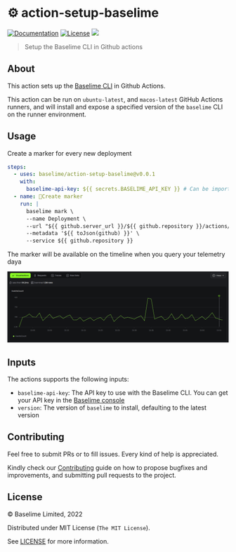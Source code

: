 # :gear: action-setup-baselime

[![Documentation][docs_badge]][docs]
[![License][license_badge]][license]
![](https://github.com/Baselime/action-setup-baselime/workflows/Tests/badge.svg)

> Setup the Baselime CLI in Github actions

## About
This action sets up the [Baselime CLI](https://baselime.io/docs/cli/install/) in Github Actions.

This action can be run on `ubuntu-latest`, and `macos-latest` GitHub Actions runners, and will install and expose a specified version of the `baselime` CLI on the runner environment.

## Usage

Create a marker for every new deployment

```yaml
steps:
  - uses: baselime/action-setup-baselime@v0.0.1
    with:
      baselime-api-key: ${{ secrets.BASELIME_API_KEY }} # Can be imported from Github Actions Secrets
  - name: 📍Create marker
    run: |
      baselime mark \
      --name Deployment \
      --url "${{ github.server_url }}/${{ github.repository }}/actions/runs/${{ github.run_id }}" \
      --metadata '${{ toJson(github) }}' \
      --service ${{ github.repository }}
```

The marker will be available on the timeline when you query your telemetry daya

![](./assets/marker.png)


## Inputs
The actions supports the following inputs:

- `baselime-api-key`: The API key to use with the Baselime CLI. You can get your API key  in the [Baselime console](https://console.baselime.io)
- `version`: The version of `baselime` to install, defaulting to the latest version

## Contributing

Feel free to submit PRs or to fill issues. Every kind of help is appreciated. 

Kindly check our [Contributing](Contributing.md) guide on how to propose
bugfixes and improvements, and submitting pull requests to the project.

## License

&copy; Baselime Limited, 2022

Distributed under MIT License (`The MIT License`).

See [LICENSE](LICENSE) for more information.

<!-- Badges -->

[docs]: https://baselime.io/docs/
[docs_badge]: https://img.shields.io/badge/docs-reference-blue.svg?style=flat-square
[license]: https://opensource.org/licenses/MIT
[license_badge]: https://img.shields.io/github/license/baselime/cli.svg?color=blue&style=flat-square&ghcache=unused

